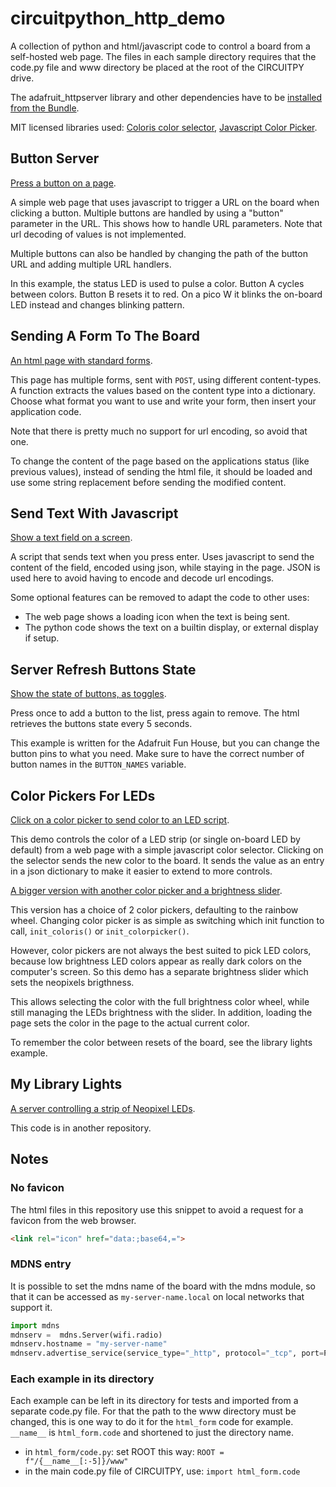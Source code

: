 # circuitpython_http_demo

A collection of python and html/javascript code to control a board from a self-hosted web page. The files in each sample directory requires that the code.py file and www directory be placed at the root of the CIRCUITPY drive.

The adafruit_httpserver library and other dependencies have to be [installed from the Bundle](https://circuitpython.org/libraries).

MIT licensed libraries used: [Coloris color selector](https://coloris.js.org/), [Javascript Color Picker](https://github.com/ivanvmat/color-picker).

## Button Server

[Press a button on a page](button_server).

A simple web page that uses javascript to trigger a URL on the board when clicking a button.
Multiple buttons are handled by using a "button" parameter in the URL.
This shows how to handle URL parameters. Note that url decoding of values is not implemented.

Multiple buttons can also be handled by changing the path of the button URL and adding multiple URL handlers.

In this example, the status LED is used to pulse a color. Button A cycles between colors. Button B resets it to red. On a pico W it blinks the on-board LED instead and changes blinking pattern.

## Sending A Form To The Board

[An html page with standard forms](html_form).

This page has multiple forms, sent with `POST`, using different content-types.
A function extracts the values based on the content type into a dictionary.
Choose what format you want to use and write your form, then insert your application code. 

Note that there is pretty much no support for url encoding, so avoid that one.

To change the content of the page based on the applications status (like previous values), instead of sending the html file, it should be loaded and use some string replacement before sending the modified content.

## Send Text With Javascript

[Show a text field on a screen](text_server_plus).

A script that sends text when you press enter. Uses javascript to send the content of the field, encoded using json, while staying in the page. JSON is used here to avoid having to encode and decode url encodings.

Some optional features can be removed to adapt the code to other uses:
- The web page shows a loading icon when the text is being sent.
- The python code shows the text on a builtin display, or external display if setup.

## Server Refresh Buttons State

[Show the state of buttons, as toggles](server_refresh).

Press once to add a button to the list, press again to remove. The html retrieves the buttons state every 5 seconds.

This example is written for the Adafruit Fun House, but you can change the button pins to what you need. Make sure to have the correct number of button names in the `BUTTON_NAMES` variable.

## Color Pickers For LEDs

[Click on a color picker to send color to an LED script](color_control_simple).

This demo controls the color of a LED strip (or single on-board LED by default) from a web page with a simple javascript color selector. Clicking on the selector sends the new color to the board. It sends the value as an entry in a json dictionary to make it easier to extend to more controls.

[A bigger version with another color picker and a brightness slider](color_control_slider).

This version has a choice of 2 color pickers, defaulting to the rainbow wheel. Changing color picker is as simple as switching which init function to call, `init_coloris()` or `init_colorpicker()`.

However, color pickers are not always the best suited to pick LED colors, because low brightness LED colors appear as really dark colors on the computer's screen. So this demo has a separate brightness slider which sets the neopixels brigthness.

This allows selecting the color with the full brightness color wheel, while still managing the LEDs brightness with the slider. In addition, loading the page sets the color in the page to the actual current color.

To remember the color between resets of the board, see the library lights example.


## My Library Lights

[A server controlling a strip of Neopixel LEDs](https://github.com/NeraSamples/circuitpython_http_neopixel_animation).

This code is in another repository.

## Notes

### No favicon

The html files in this repository use this snippet to avoid a request for a favicon from the web browser.

```html
<link rel="icon" href="data:;base64,=">
```

### MDNS entry

It is possible to set the mdns name of the board with the mdns module, so that it can be accessed as `my-server-name.local` on local networks that support it.

```py
import mdns
mdnserv =  mdns.Server(wifi.radio)
mdnserv.hostname = "my-server-name"
mdnserv.advertise_service(service_type="_http", protocol="_tcp", port=PORT)
```

### Each example in its directory

Each example can be left in its directory for tests and imported from a separate code.py file. For that the path to the www directory must be changed, this is one way to do it for the `html_form` code for example. `__name__` is `html_form.code` and shortened to just the directory name.

- in `html_form/code.py`: set ROOT this way: `ROOT = f"/{__name__[:-5]}/www"`
- in the main code.py file of CIRCUITPY, use: `import html_form.code`



